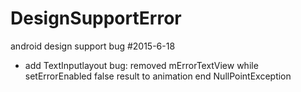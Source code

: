 # DesignSupportError
android design support bug 
#2015-6-18
  + add TextInputlayout bug: removed mErrorTextView while setErrorEnabled false result to animation end NullPointException
